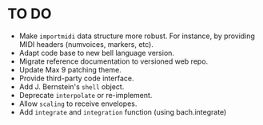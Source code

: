 # TO DO

- Make `importmidi` data structure more robust. For instance, by providing MIDI headers (numvoices, markers, etc).
- Adapt code base to new bell language version.
- Migrate reference documentation to versioned web repo.
- Update Max 9 patching theme.
- Provide third-party code interface.
- Add J. Bernstein's `shell` object.
- Deprecate `interpolate` or re-implement.
- Allow `scaling` to receive envelopes.
- Add `integrate` and `integration` function (using bach.integrate)
